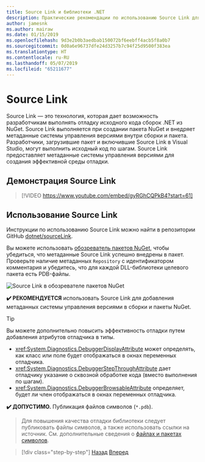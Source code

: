 ```yaml
---
title: Source Link и библиотеки .NET
description: Практические рекомендации по использованию Source Link для повышения эффективности отладки для библиотек .NET.
author: jamesnk
ms.author: mairaw
ms.date: 01/15/2019
ms.openlocfilehash: 9d3e2b0b3aedbab150072bf6eebff4acb5f8a0b7
ms.sourcegitcommit: 0d0a6e96737dfe24d3257b7c94f25d9500f383ea
ms.translationtype: HT
ms.contentlocale: ru-RU
ms.lasthandoff: 05/07/2019
ms.locfileid: "65211677"
---
```

# <a name="source-link"></a>Source Link

Source Link — это технология, которая дает возможность разработчикам выполнять отладку исходного кода сборок .NET из NuGet. Source Link выполняется при создании пакета NuGet и внедряет метаданные системы управления версиями внутри сборки и пакета. Разработчики, загрузившие пакет и включившие Source Link в Visual Studio, могут выполнить исходный код по шагам. Source Link предоставляет метаданные системы управления версиями для создания эффективной среды отладки.

## <a name="source-link-demo"></a>Демонстрация Source Link

> [!VIDEO https://www.youtube.com/embed/gyRGhCQPkB4?start=61]

## <a name="using-source-link"></a>Использование Source Link

Инструкции по использованию Source Link можно найти в репозитории GitHub [dotnet/sourceLink](https://github.com/dotnet/sourcelink/blob/master/README.md).

Вы можете использовать [обозреватель пакетов NuGet](https://github.com/NuGetPackageExplorer/NuGetPackageExplorer), чтобы убедиться, что метаданные Source Link успешно внедрены в пакет. Проверьте наличие метаданных `Repository` с идентификатором комментария и убедитесь, что для каждой DLL-библиотеки целевого пакета есть PDB-файлы.

![Source Link в обозревателе пакетов NuGet](./media/sourcelink/nuget-package-explorer-sourcelink.png "Source Link в обозревателе пакетов NuGet")

**✔️ РЕКОМЕНДУЕТСЯ** использовать Source Link для добавления метаданных системы управления версиями в сборки и пакеты NuGet.

> [!TIP]
> Вы можете дополнительно повысить эффективность отладки путем добавления атрибутов отладчика в типы.
> * <xref:System.Diagnostics.DebuggerDisplayAttribute> может определять, как класс или поле будет отображаться в окнах переменных отладчика.
> * <xref:System.Diagnostics.DebuggerStepThroughAttribute> дает отладчику указание о сквозной обработке кода (вместо выполнения по шагам).
> * <xref:System.Diagnostics.DebuggerBrowsableAttribute> определяет, будет ли член отображаться в окнах переменных отладчика.

**✔️ ДОПУСТИМО.** Публикация файлов символов (`*.pdb`).

> Для повышения качества отладки библиотеки следует публиковать файлы символов, а также использовать ссылки на источник. См. дополнительные сведения о [файлах и пакетах символов](./nuget.md#symbol-packages).

>[!div class="step-by-step"]
>[Назад](dependencies.md)
>[Вперед](publish-nuget-package.md)
